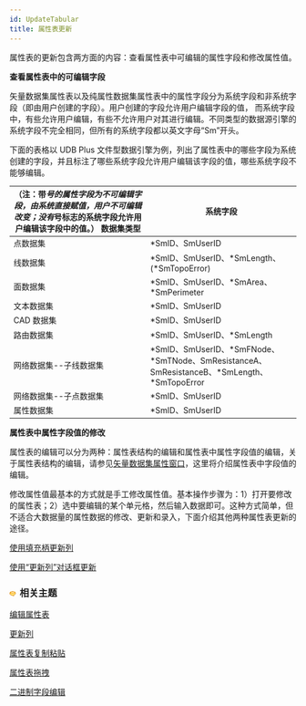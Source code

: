 ```yaml
---
id: UpdateTabular
title: 属性表更新
---
```

属性表的更新包含两方面的内容：查看属性表中可编辑的属性字段和修改属性值。

**查看属性表中的可编辑字段**

矢量数据集属性表以及纯属性数据集属性表中的属性字段分为系统字段和非系统字段（即由用户创建的字段）。用户创建的字段允许用户编辑字段的值，
而系统字段中，有些允许用户编辑，有些不允许用户对其进行编辑。不同类型的数据源引擎的系统字段不完全相同，但所有的系统字段都以英文字母“Sm”开头。

下面的表格以 UDB Plus
文件型数据引擎为例，列出了属性表中的哪些字段为系统创建的字段，并且标注了哪些系统字段允许用户编辑该字段的值，哪些系统字段不能够编辑。

（注：带*号的属性字段为不可编辑字段，由系统直接赋值，用户不可编辑改变；没有*号标志的系统字段允许用户编辑该字段中的值。）  数据集类型  | 系统字段  
---|---  
点数据集  | *SmID、SmUserID  
线数据集  | *SmID、SmUserID、*SmLength、(*SmTopoError)  
面数据集  | *SmID、SmUserID、*SmArea、*SmPerimeter  
文本数据集  | *SmID、SmUserID  
CAD 数据集  | *SmID、SmUserID  
路由数据集  | *SmID、SmUserID、*SmLength  
网络数据集--子线数据集  |*SmID、SmUserID、*SmFNode、*SmTNode、SmResistanceA、SmResistanceB、*SmLength、*SmTopoError  
网络数据集--子点数据集  | *SmID、SmUserID  
属性数据集 | *SmID、SmUserID  
  
**属性表中属性字段值的修改**

属性表的编辑可以分为两种：属性表结构的编辑和属性表中属性字段值的编辑，关于属性表结构的编辑，请参见[矢量数据集属性窗口](../DataManagement/DTgroupDiaVector)，这里将介绍属性表中字段值的编辑。

修改属性值最基本的方式就是手工修改属性值。基本操作步骤为：1）打开要修改的属性表；2）选中要编辑的某个单元格，然后输入数据即可。这种方式简单，但不适合大数据量的属性数据的修改、更新和录入，下面介绍其他两种属性表更新的途径。

  [使用填充柄更新列](UpdateTabular1)

  [使用“更新列”对话框更新](UpdateTabular2)

### ![](../../img/seealso.png) 相关主题

  [编辑属性表](Editgroup)

  [更新列](UpdateButton)

  [属性表复制粘贴](CopyAndPaste)

  [属性表拖拽](DragTabular)

  [二进制字段编辑](BinaryEdit)

